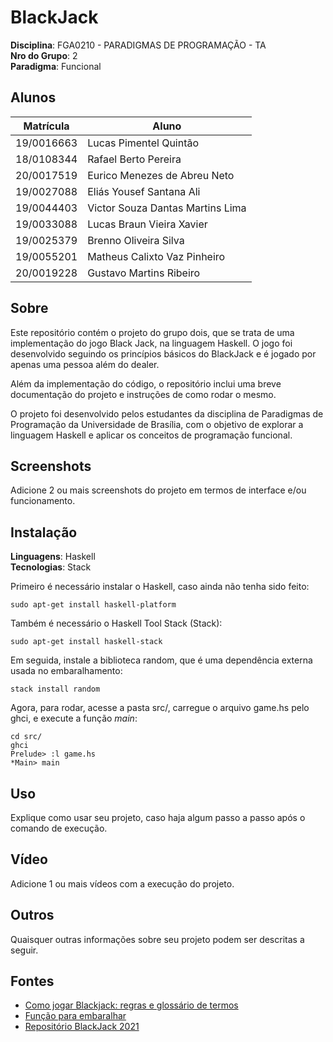 # BlackJack

**Disciplina**: FGA0210 - PARADIGMAS DE PROGRAMAÇÃO - TA <br>
**Nro do Grupo**: 2<br>
**Paradigma**: Funcional<br>

## Alunos

| Matrícula  | Aluno                            |
| ---------- | -------------------------------- |
| 19/0016663 | Lucas Pimentel Quintão           |
| 18/0108344 | Rafael Berto Pereira             |
| 20/0017519 | Eurico Menezes de Abreu Neto     |
| 19/0027088 | Eliás Yousef Santana Ali         |
| 19/0044403 | Victor Souza Dantas Martins Lima |
| 19/0033088 | Lucas Braun Vieira Xavier        |
| 19/0025379 | Brenno Oliveira Silva            |
| 19/0055201 | Matheus Calixto Vaz Pinheiro     |
| 20/0019228 | Gustavo Martins Ribeiro          |

## Sobre

Este repositório contém o projeto do grupo dois, que se trata de uma implementação do jogo Black Jack, na linguagem Haskell. O jogo foi desenvolvido seguindo os princípios básicos do BlackJack e é jogado por apenas uma pessoa além do dealer.

Além da implementação do código, o repositório inclui uma breve documentação do projeto e instruções de como rodar o mesmo.

O projeto foi desenvolvido pelos estudantes da disciplina de Paradigmas de Programação da Universidade de Brasília, com o objetivo de explorar a linguagem Haskell e aplicar os conceitos de programação funcional.

## Screenshots

Adicione 2 ou mais screenshots do projeto em termos de interface e/ou funcionamento.

## Instalação

**Linguagens**: Haskell<br>
**Tecnologias**: Stack<br>

Primeiro é necessário instalar o Haskell, caso ainda não tenha sido feito:

```
sudo apt-get install haskell-platform
```

Também é necessário o Haskell Tool Stack (Stack):

```
sudo apt-get install haskell-stack
```

Em seguida, instale a biblioteca random, que é uma dependência externa usada no embaralhamento:

```
stack install random
```

Agora, para rodar, acesse a pasta src/, carregue o arquivo game.hs pelo ghci, e execute a função *main*:

```
cd src/
ghci
Prelude> :l game.hs
*Main> main
```

## Uso

Explique como usar seu projeto, caso haja algum passo a passo após o comando de execução.

## Vídeo

Adicione 1 ou mais vídeos com a execução do projeto.

## Outros

Quaisquer outras informações sobre seu projeto podem ser descritas a seguir.

## Fontes

- [Como jogar Blackjack: regras e glossário de termos](https://blog.bodog.com/guia-basica-blackjack/)
- [Função para embaralhar](https://wiki.haskell.org/Random_shuffle)
- [Repositório BlackJack 2021](https://github.com/UnBParadigmas2021-2/2021.2_G5_Funcional_Blackjack)

